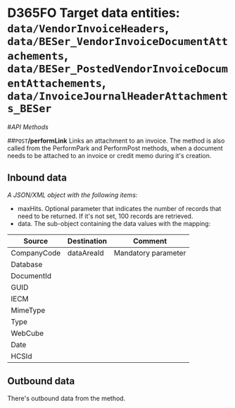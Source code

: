 # D365FO Target data entities: `data/VendorInvoiceHeaders`, `data/BESer_VendorInvoiceDocumentAttachements`, `data/BESer_PostedVendorInvoiceDocumentAttachements`, `data/InvoiceJournalHeaderAttachments_BESer`

#_API Methods_

##`POST`**/performLink**
Links an attachment to an invoice. The method is also called from the PerformPark and PerformPost methods, when a document needs to be attached to an invoice or credit memo during it's creation.

## Inbound data

_A JSON/XML object with the following items:_
- maxHits. Optional parameter that indicates the number of records that need to be returned. If it's not set, 100 records are retrieved.
- data. The sub-object containing the data values with the mapping:

| Source | Destination | Comment |
|--|--|--|
| CompanyCode | dataAreaId | Mandatory parameter |
| Database | | |
| DocumentId | | |
| GUID | | |
| IECM | | |
| MimeType | | |
| Type | | |
| WebCube | | |
| Date | | |
| HCSId | | |

## Outbound data
There's outbound data from the method.
